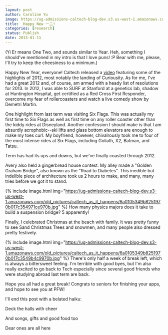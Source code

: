 ```yaml
---
layout: post
author: Caroline Yu
image: https://ug-admissions-caltech-blog-dev.s3.us-west-1.amazonaws.com/old_pictures/6a017d3f0a8f69970c017d3f786160970c-320wi.jpg
title:  Happy New 一二!
categories: [research]
status: Publish
date: 2013-01-11
---
```



(Yi Er means One Two, and sounds similar to Year. Heh, something I should've mentioned in my intro is that I love puns! :P Bear with me, please, I'll try to keep the cheesiness to a minimum.)

Happy New Year, everyone! Caltech released a <a href="https://www.youtube.com/watch?v=SifJ7_9OxNY" target="_self">video</a> featuring some of the highlights of 2012, most notably the landing of Curiousity. As for me, I've had a great 2012 and, of course, am armed with a heady list of resolutions for 2013. In 2012, I was able to SURF at Stanford at a genetics lab, shadow at Huntington Hospital, get certified as a Red Cross First Responder, overcome my fear of rollercoasters and watch a live comedy show by Demetri Martin.

One highlight from last term was visiting Six Flags. This was actually my first time to Six Flags as well as first time on any roller coaster other than the kiddy rides at Disneyland. Another confession I should make is that I am absurdly acrophobic--ski lifts and glass bottom elevators are enough to make my toes curl. My boyfriend, however, chivalrously took me to four of the most intense rides at Six Flags, including Goliath, X2, Batman, and Tatsu. 

Term has had its ups and downs, but we've finally coasted through 2012. 

Avery also held a gingerbread house contest. My alley made a "Golden Graham Bridge", also known as the "Road to Diabetes". This inedible but indelible piece of architecture took us 2 hours to make, and many, many tries before we got it to stand. 

{% include image.html img="https://ug-admissions-caltech-blog-dev.s3-us-west-1.amazonaws.com/old_pictures/caltech_as_it_happens/6a0105349b8251970b017c354971ce970b.jpg" %}
How many physics majors does it take to build a suspension bridge? 5 apparently! 

Finally, I celebrated Christmas at the beach with family. It was pretty funny to see Sand Christmas Trees and snowmen, and many people also dressed pretty festively.


{% include image.html img="https://ug-admissions-caltech-blog-dev.s3-us-west-1.amazonaws.com/old_pictures/caltech_as_it_happens/6a0105349b8251970b017c3549b4c9970b.jpg" %}
There's only half a week of break left, which is always a bittersweet feeling. I'm terrible with good byes, but I'm also really excited to go back to Tech especially since several good friends who were studying abroad last term are back. 

Hope you all had a great break! Congrats to seniors for finishing your apps, and hope to see you at PFW! 

I'll end this post with a belated haiku:


Deck the halls with cheer

And songs, gifts and good food too

Dear ones are all here


